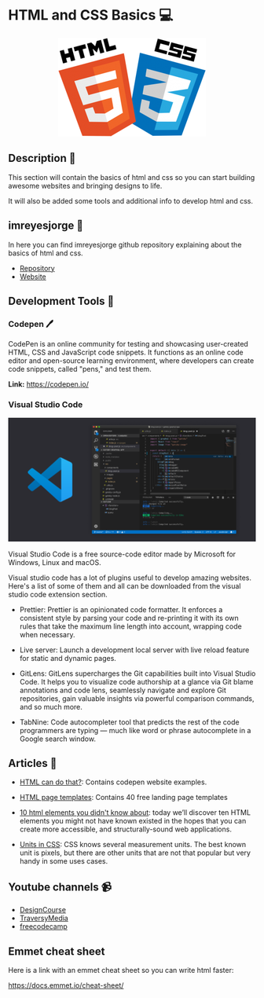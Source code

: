# HTML and CSS Basics :computer:

<p align="center">
    <img src="./images/html1.png" alt="logo width="250">
</p>

## Description :paperclip:

This section will contain the basics of html and css so you can start building awesome websites and bringing designs to life.

It will also be added some tools and additional info to develop html and css.

## imreyesjorge :bearded_person:

In here you can find imreyesjorge github repository explaining about the basics of html and css.

-   [Repository](https://github.com/imreyesjorge/HTMLyCSS/)
-   [Website](https://imreyesjorge.github.io/HTMLyCSS/)

## Development Tools :toolbox:

### Codepen :pen:

CodePen is an online community for testing and showcasing user-created HTML, CSS and JavaScript code snippets. It functions as an online code editor and open-source learning environment, where developers can create code snippets, called "pens," and test them.

**Link:** https://codepen.io/

### Visual Studio Code

![vs](./images/vscode.png)

Visual Studio Code is a free source-code editor made by Microsoft for Windows, Linux and macOS.

Visual studio code has a lot of plugins useful to develop amazing websites. Here's a list of some of them and all can be downloaded from the visual studio code extension section.

-   Prettier: Prettier is an opinionated code formatter. It enforces a consistent style by parsing your code and re-printing it with its own rules that take the maximum line length into account, wrapping code when necessary.

-   Live server: Launch a development local server with live reload feature for static and dynamic pages.

-   GitLens: GitLens supercharges the Git capabilities built into Visual Studio Code. It helps you to visualize code authorship at a glance via Git blame annotations and code lens, seamlessly navigate and explore Git repositories, gain valuable insights via powerful comparison commands, and so much more.

-   TabNine: Code autocompleter tool that predicts the rest of the code programmers are typing — much like word or phrase autocomplete in a Google search window.

## Articles :paperclip:

-   [HTML can do that?](https://dev.to/ananyaneogi/html-can-do-that-c0n): Contains codepen website examples.

-   [HTML page templates](https://dev.to/davidepacilio/40-free-html-landing-page-templates-3gfp): Contains 40 free landing page templates

-   [10 html elements you didn't know about](https://dev.to/emmabostian/10-html-element-you-didnt-know-you-needed-3jo4): today we’ll discover ten HTML elements you might not have known existed in the hopes that you can create more accessible, and structurally-sound web applications.

-   [Units in CSS](https://dev.to/matthias/units-in-css-em-rem-pt-px-vw-vh-vmin-vmax-ex-ch-53l0): CSS knows several measurement units. The best known unit is pixels, but there are other units that are not that popular but very handy in some uses cases.

## Youtube channels :video_camera:

-   [DesignCourse](https://www.youtube.com/user/DesignCourse)
-   [TraversyMedia](https://www.youtube.com/watch?v=X1dz0xRbSJc)
-   [freecodecamp](https://www.youtube.com/watch?v=pQN-pnXPaVg)

## Emmet cheat sheet

Here is a link with an emmet cheat sheet so you can write html faster:

https://docs.emmet.io/cheat-sheet/
